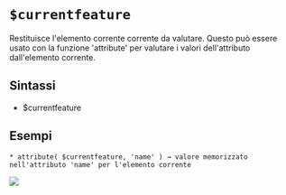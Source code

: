 # `$currentfeature`

Restituisce l'elemento corrente corrente da valutare. Questo può essere usato con la funzione 'attribute' per valutare i valori dell'attributo dall'elemento corrente.

## Sintassi

* $currentfeature


## Esempi
```
* attribute( $currentfeature, 'name' ) → valore memorizzato nell'attributo 'name' per l'elemento corrente
```

![](/img/record_e_attributi/$currentfeature1.png)